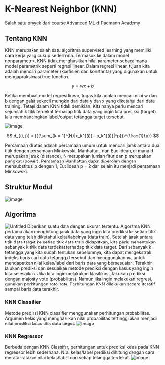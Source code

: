 # K-Nearest Neighbor (KNN)
Salah satu proyek dari course Advanced ML di Pacmann Academy
## Tentang KNN
KNN merupakan salah satu algoritma supervised learning yang memiliki cara kerja yang cukup sederhana. Termasuk ke dalam model nonparametrik, KNN tidak menghasilkan nilai parameter sebagaimana model parametrik seperti regresi linear. Dalam regresi linear, tujuan kita adalah mencari parameter (koefisien dan konstanta) yang digunakan untuk mengaproksimasi true function.

$$ 
y = wx + b 
$$

Ketika membuat model regresi linear, tugas kita adalah mencari nilai w dan b dengan galat sekecil mungkin dari data y dan x yang diketahui dari data training. Tetapi dalam KNN tidak demikian. Kita hanya perlu mencari sejumlah k titik terdekat terhadap titik data yang ingin kita prediksi (target) lalu membandingkan label/output tetangga target tersebut.

![image](https://github.com/rahmanazizf/mlfratchman/assets/100136072/6a8d92a6-c772-4beb-aa2a-d0edb367e178)

$$
d_{(i, j)} = ({{\sum_{k = 1}^{N}|x_k^{(i)} - x_k^{(i)}|^p}})^{\frac{1}{p}}
$$

Persamaan di atas adalah persamaan umum untuk mencari jarak antara dua titik dengan persamaan Minkowski, Manhattan, dan Euclidean, di mana d merupakan jarak (distance), N merupakan jumlah fitur dan p merupakan pangkat (power). Persamaan Manhattan dapat diperoleh dengan mensubstitusi p dengan 1, Euclidean p = 2 dan selain itu menjadi persamaan Minkowski.

## Struktur Modul
![image](https://github.com/rahmanazizf/mlfratchman/assets/100136072/85658ac9-a1d5-4593-b94f-f997a6742c80)
## Algoritma
![Untitled](https://github.com/rahmanazizf/mlfratchman/assets/100136072/6f492e40-11af-4999-a351-70222256a646)
Diberikan suatu data dengan ukuran tertentu. Algoritma KNN pertama akan menghitung jarak data yang ingin kita prediksi ke setiap titik data yang telah diketahui kelas/labelnya (data train). Setelah jarak antara titik data target ke setiap titik data train didapatkan, kita perlu menentukan sebanyak k titik data terdekat terhadap titik data target. Dari sebanyak k tetangga yang kita sudah tentukan sebelumnya, kita dapat mengekstrak indeks baris dari data tetangga tersebut dan menggunakannya untuk mendapatkan nilai kelas/label dari baris data yang bersesuaian. Terakhir lalukan prediksi dan sesuaikan metode prediksi dengan kasus yang ingin kita selesaikan. Jika kita ingin melakukan klasifikasi, lakukan prediksi dengan majority vote (probabilitas). Namun jika ingin melakukan regresi, gunakan perhitungan rata-rata. Perhitungan KNN dilakukan secara iteratif sampai baris data terakhir.
### KNN Classifier
Metode prediksi KNN classifier menggunakan perhitungan probabilitas. Argumen kelas yang menghasilkan nilai probabilitas tertinggi akan menjadi nilai prediksi kelas titik data target.
![image](https://github.com/rahmanazizf/mlfratchman/assets/100136072/22d801fd-572f-4576-b52b-fe5f1178e92e)
### KNN Regressor
Berbeda dengan KNN Classifer, perhitungan untuk prediksi kelas pada KNN regressor lebih sederhana. Nilai kelas/label prediksi dihitung dengan cara merata-ratakan nilai kelas/label dari setiap tetangga terdekat.
![image](https://github.com/rahmanazizf/mlfratchman/assets/100136072/d1112391-f553-4497-85b9-0978a2f8aa61)

